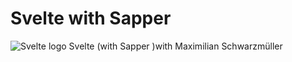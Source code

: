 # Svelte with Sapper
![Svelte logo](https://res.cloudinary.com/practicaldev/image/fetch/s--mqnTJMsI--/c_imagga_scale,f_auto,fl_progressive,h_420,q_auto,w_1000/https://thepracticaldev.s3.amazonaws.com/i/rd8jrw8p8wallcp66wnb.png)
Svelte (with Sapper )with Maximilian Schwarzmüller
